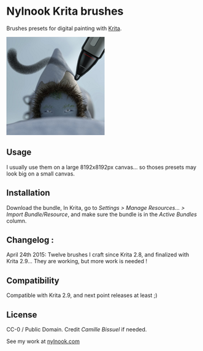 # Nylnook Krita brushes

Brushes presets for digital painting with [Krita](https://krita.org/).

![Nylnook Brush pack icon](icons/icon-nylnook-brush-pack.png)

## Usage

I usually use them on a large 8192x8192px canvas... so thoses presets may look big on a small canvas.

## Installation

Download the bundle, In Krita, go to *Settings > Manage Resources… > Import Bundle/Resource*, and make sure the bundle is in the *Active Bundles* column.

## Changelog :

April 24th 2015: Twelve brushes I craft since Krita 2.8, and finalized with Krita 2.9... They are working, but more work is needed !

## Compatibility

Compatible with Krita 2.9, and next point releases at least ;)

## License

CC-0 / Public Domain. Credit *Camille Bissuel* if needed.

See my work at [nylnook.com](http://nylnook.com)
